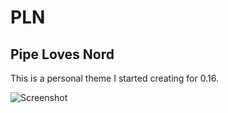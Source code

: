 # PLN
## Pipe Loves Nord

This is a personal theme I started creating for 0.16.

![Screenshot](PLN.png)
